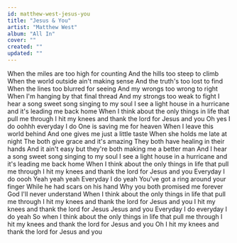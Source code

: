 ```yaml
---
id: matthew-west-jesus-you
title: "Jesus & You"
artist: "Matthew West"
album: "All In"
cover: ""
created: ""
updated: ""
---
```


When the miles are too high for counting
And the hills too steep to climb
When the world outside ain't making sense
And the truth's too lost to find
When the lines too blurred for seeing
And my wrongs too wrong to right
When I'm hanging by that final thread
And my strongs too weak to fight
I hear a song sweet song singing to my soul
I see a light house in a hurricane and it's leading me back home
When I think about the only things in life that pull me through
I hit my knees and thank the lord for Jesus and you
Oh yes I do oohhh everyday I do
One is saving me for heaven
When I leave this world behind
And one gives me just a little taste
When she holds me late at night
The both give grace and it's amazing
They both have healing in their hands
And it ain't easy but they're both making me a better man
And I hear a song sweet song singing to my soul
I see a light house in a hurricane and it's leading me back home
When I think about the only things in life that pull me through
I hit my knees and thank the lord for Jesus and you
Everyday I do oooh
Yeah yeah yeah
Everyday I do yeah
You've got a ring around your finger
While he had scars on his hand
Why you both promised me forever
God I'll never understand
When I think about the only things in life that pull me through
I hit my knees and thank the lord for Jesus and you
I hit my knees and thank the lord for Jesus Jesus and you
Everyday I do everyday I do yeah
So when I think about the only things in life that pull me through
I hit my knees and thank the lord for Jesus and you
Oh I hit my knees and thank the lord for Jesus and you